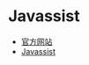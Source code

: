 # Javassist

- [官方网站](https://www.javassist.org/)
- [Javassist](http://www.javassist.org/tutorial/tutorial.html)
